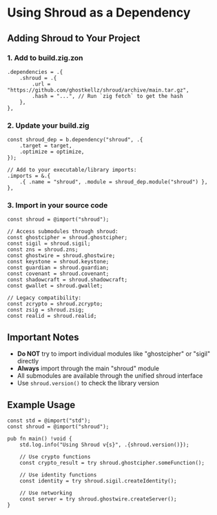 # Using Shroud as a Dependency

## Adding Shroud to Your Project

### 1. Add to build.zig.zon

```zig
.dependencies = .{
    .shroud = .{
        .url = "https://github.com/ghostkellz/shroud/archive/main.tar.gz",
        .hash = "...", // Run `zig fetch` to get the hash
    },
},
```

### 2. Update your build.zig

```zig
const shroud_dep = b.dependency("shroud", .{
    .target = target,
    .optimize = optimize,
});

// Add to your executable/library imports:
.imports = &.{
    .{ .name = "shroud", .module = shroud_dep.module("shroud") },
},
```

### 3. Import in your source code

```zig
const shroud = @import("shroud");

// Access submodules through shroud:
const ghostcipher = shroud.ghostcipher;
const sigil = shroud.sigil;
const zns = shroud.zns;
const ghostwire = shroud.ghostwire;
const keystone = shroud.keystone;
const guardian = shroud.guardian;
const covenant = shroud.covenant;
const shadowcraft = shroud.shadowcraft;
const gwallet = shroud.gwallet;

// Legacy compatibility:
const zcrypto = shroud.zcrypto;
const zsig = shroud.zsig;
const realid = shroud.realid;
```

## Important Notes

- **Do NOT** try to import individual modules like "ghostcipher" or "sigil" directly
- **Always** import through the main "shroud" module
- All submodules are available through the unified shroud interface
- Use `shroud.version()` to check the library version

## Example Usage

```zig
const std = @import("std");
const shroud = @import("shroud");

pub fn main() !void {
    std.log.info("Using Shroud v{s}", .{shroud.version()});
    
    // Use crypto functions
    const crypto_result = try shroud.ghostcipher.someFunction();
    
    // Use identity functions  
    const identity = try shroud.sigil.createIdentity();
    
    // Use networking
    const server = try shroud.ghostwire.createServer();
}
```
